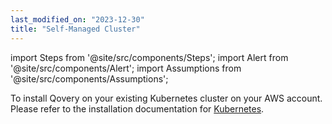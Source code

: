 ```yaml
---
last_modified_on: "2023-12-30"
title: "Self-Managed Cluster"
---
```


import Steps from '@site/src/components/Steps';
import Alert from '@site/src/components/Alert';
import Assumptions from '@site/src/components/Assumptions';

To install Qovery on your existing Kubernetes cluster on your AWS account. Please refer to the installation documentation for [Kubernetes][docs.getting-started.install-qovery.kubernetes.quickstart].


[docs.getting-started.install-qovery.kubernetes.quickstart]: /docs/getting-started/install-qovery/kubernetes/quickstart/
